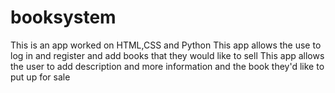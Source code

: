 # booksystem

This is an app worked on HTML,CSS and Python
This app allows the use to log in and register and add books that they would like to sell
This app allows the user to add description and more information and the book they'd like to put up for sale
